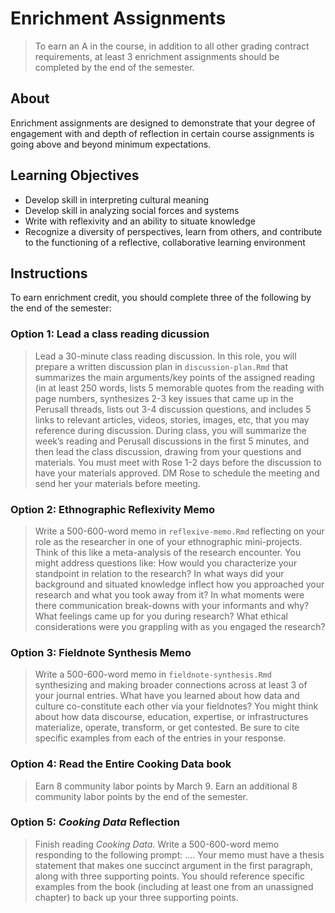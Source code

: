 # Enrichment Assignments

> To earn an A in the course, in addition to all other grading contract requirements, at least 3 enrichment assignments should be completed by the end of the semester. 

## About

Enrichment assignments are designed to demonstrate that your degree of engagement with and depth of reflection in certain course assignments is going above and beyond minimum expectations. 

## Learning Objectives

* Develop skill in interpreting cultural meaning
* Develop skill in analyzing social forces and systems
* Write with reflexivity and an ability to situate knowledge 
* Recognize a diversity of perspectives, learn from others, and contribute to the functioning of a reflective, collaborative learning environment

## Instructions

To earn enrichment credit, you should complete three of the following by the end of the semester:

### Option 1: Lead a class reading dicussion

> Lead a 30-minute class reading discussion. In this role, you will prepare a written discussion plan in `discussion-plan.Rmd` that summarizes the main arguments/key points of the assigned reading (in at least 250 words, lists 5 memorable quotes from the reading with page numbers, synthesizes 2-3 key issues that came up in the Perusall threads, lists out 3-4 discussion questions, and includes 5 links to relevant articles, videos, stories, images, etc, that you may reference during discussion. During class, you will summarize the week’s reading and Perusall discussions in the first 5 minutes, and then lead the class discussion, drawing from your questions and materials.  You must meet with Rose 1-2 days before the discussion to have your materials approved. DM Rose to schedule the meeting and send her your materials before meeting.

### Option 2: Ethnographic Reflexivity Memo

> Write a 500-600-word memo in `reflexive-memo.Rmd` reflecting on your role as the researcher in one of your ethnographic mini-projects. Think of this like a meta-analysis of the research encounter. You might address questions like: How would you characterize your standpoint in relation to the research? In what ways did your background and situated knowledge inflect how you approached your research and what you took away from it? In what moments were there communication break-downs with your informants and why? What feelings came up for you during research? What ethical considerations were you grappling with as you engaged the research?

### Option 3: Fieldnote Synthesis Memo

> Write a 500-600-word memo in `fieldnote-synthesis.Rmd` synthesizing and making broader connections across at least 3 of your journal entries. What have you learned about how data and culture co-constitute each other via your fieldnotes? You might think about how data discourse, education, expertise, or infrastructures materialize, operate, transform, or get contested. Be sure to cite specific examples from each of the entries in your response.

### Option 4: Read the Entire Cooking Data book

> Earn 8 community labor points by March 9. Earn an additional 8 community labor points by the end of the semester.

### Option 5: *Cooking Data* Reflection

> Finish reading *Cooking Data*. Write a 500-600-word memo responding to the following prompt: .... Your memo must have a thesis statement that makes one succinct argument in the first paragraph, along with three supporting points. You should reference specific examples from the book (including at least one from an unassigned chapter) to back up your three supporting points. 


